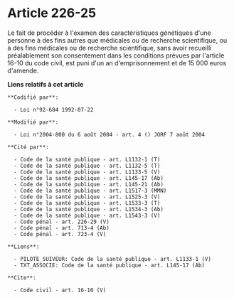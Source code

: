 # Article 226-25

Le fait de procéder à l'examen des caractéristiques génétiques d'une personne à des fins autres que médicales ou de recherche
scientifique, ou à des fins médicales ou de recherche scientifique, sans avoir recueilli préalablement son consentement dans
les conditions prévues par l'article 16-10 du code civil, est puni d'un an d'emprisonnement et de 15 000 euros d'amende.

**Liens relatifs à cet article**

	**Codifié par**:

	  - Loi n°92-684 1992-07-22

	**Modifié par**:

	  - Loi n°2004-800 du 6 août 2004 - art. 4 () JORF 7 août 2004

	**Cité par**:

	  - Code de la santé publique - art. L1132-1 (T)
	  - Code de la santé publique - art. L1132-5 (T)
	  - Code de la santé publique - art. L1133-5 (V)
	  - Code de la santé publique - art. L145-17 (Ab)
	  - Code de la santé publique - art. L145-21 (Ab)
	  - Code de la santé publique - art. L1517-3 (MMN)
	  - Code de la santé publique - art. L1525-3 (V)
	  - Code de la santé publique - art. L1533-3 (T)
	  - Code de la santé publique - art. L1534-3 (Ab)
	  - Code de la santé publique - art. L1543-3 (V)
	  - Code pénal - art. 226-29 (V)
	  - Code pénal - art. 713-4 (Ab)
	  - Code pénal - art. 723-4 (V)

	**Liens**:

	  - PILOTE_SUIVEUR: Code de la santé publique - art. L1133-1 (V)
	  - TXT_ASSOCIE: Code de la santé publique - art. L145-17 (Ab)

	**Cite**:

	  - Code civil - art. 16-10 (V)
